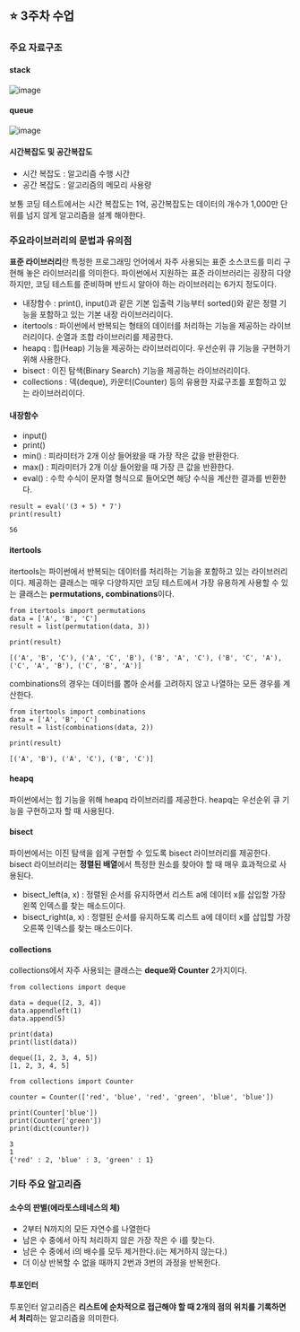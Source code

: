 ## :star: 3주차 수업

### 주요 자료구조

#### stack
![image](https://user-images.githubusercontent.com/78870076/113569287-332a7200-964d-11eb-881f-260d871d0528.png)

#### queue

![image](https://user-images.githubusercontent.com/78870076/113569353-535a3100-964d-11eb-89ef-5af279eff976.png)

#### 시간복잡도 및 공간복잡도
- 시간 복잡도 : 알고리즘 수행 시간
- 공간 복잡도 : 알고리즘의 메모리 사용량

보통 코딩 테스트에서는 시간 복잡도는 1억, 공간복잡도는 데이터의 개수가 1,000만 단위를 넘지 않게 알고리즘을 설계 해야한다.                                                      
### 주요라이브러리의 문법과 유의점
**표준 라이브러리**란 특정한 프로그래밍 언어에서 자주 사용되는 표준 소스코드를 미리 구현해 놓은 라이브러리를 의미한다. 파이썬에서 지원하는 표준 라이브러리는 굉장히 다양하지만, 코딩 테스트를 준비하며 반드시 알아야 하는 라이브러리는 6가지 정도이다.

- 내장함수 : print(), input()과 같은 기본 입출력 기능부터 sorted()와 같은 정렬 기능을 포함하고 있는 기본 내장 라이브러리이다.
- itertools : 파이썬에서 반복되는 형태의 데이터를 처리하는 기능을 제공하는 라이브러리이다. 순열과 조합 라이브러리를 제공한다.
- heapq : 힙(Heap) 기능을 제공하는 라이브러리이다. 우선순위 큐 기능을 구현하기 위해 사용한다.
- bisect : 이진 탐색(Binary Search) 기능을 제공하는 라이브러리이다.
- collections : 덱(deque), 카운터(Counter) 등의 유용한 자료구조를 포함하고 있는 라이브러리이다.

#### 내장함수
- input()
- print()
- min() : 피라미터가 2개 이상 들어왔을 때 가장 작은 값을 반환한다.
- max() : 피라미터가 2개 이상 들어왔을 때 가장 큰 값을 반환한다.
- eval() : 수학 수식이 문자열 형식으로 들어오면 해당 수식을 계산한 결과를 반환한다.

```
result = eval('(3 + 5) * 7')
print(result)
```

```
56
```

#### itertools
itertools는 파이썬에서 반복되는 데이터를 처리하는 기능을 포함하고 있는 라이브러리이다. 제공하는 클래스는 매우 다양하지만 코딩 테스트에서 가장 유용하게 사용할 수 있는 클래스는 **permutations, combinations**이다.

```
from itertools import permutations
data = ['A', 'B', 'C']
result = list(permutation(data, 3))

print(result)
```

```
[('A', 'B', 'C'), ('A', 'C', 'B'), ('B', 'A', 'C'), ('B', 'C', 'A'), ('C', 'A', 'B'), ('C', 'B', 'A')]
```

combinations의 경우는 데이터를 뽑아 순서를 고려하지 않고 나열하는 모든 경우를 계산한다.

```
from itertools import combinations
data = ['A', 'B', 'C']
result = list(combinations(data, 2))

print(result)
```

```
[('A', 'B'), ('A', 'C'), ('B', 'C')]
```

#### heapq
파이썬에서는 힙 기능을 위해 heapq 라이브러리를 제공한다. heapq는 우선순위 큐 기능을 구현하고자 할 때 사용된다.

#### bisect
파이썬에서는 이진 탐색을 쉽게 구현할 수 있도록 bisect 라이브러리를 제공한다. bisect 라이브러리는 **정렬된 배열**에서 특정한 원소를 찾아야 할 때 매우 효과적으로 사용된다.
- bisect_left(a, x) : 정렬된 순서를 유지하면서 리스트 a에 데이터 x를 삽입할 가장 왼쪽 인덱스를 찾는 매소드이다.
- bisect_right(a, x) : 정렬된 순서를 유지하도록 리스트 a에 데이터 x를 삽입할 가장 오른쪽 인덱스를 찾는 매소드이다.


#### collections
collections에서 자주 사용되는 클래스는 **deque와 Counter** 2가지이다.

```
from collections import deque

data = deque([2, 3, 4])
data.appendleft(1)
data.append(5)

print(data)
print(list(data))
```

```
deque([1, 2, 3, 4, 5])
[1, 2, 3, 4, 5]
```

```
from collections import Counter

counter = Counter(['red', 'blue', 'red', 'green', 'blue', 'blue'])

print(Counter['blue'])
print(Counter['green'])
print(dict(counter))
```

```
3
1
{'red' : 2, 'blue' : 3, 'green' : 1}
```

### 기타 주요 알고리즘

#### 소수의 판별(에라토스테네스의 체)
- 2부터 N까지의 모든 자연수를 나열한다
- 남은 수 중에서 아직 처리하지 않은 가장 작은 수 i를 찾는다.
- 남은 수 중에서 i의 배수를 모두 제거한다.(i는 제거하지 않는다.)
- 더 이상 반복할 수 없을 때까지 2번과 3번의 과정을 반복한다.

#### 투포인터
투포인터 알고리즘은 **리스트에 순차적으로 접근해야 할 때 2개의 점의 위치를 기록하면서 처리**하는 알고리즘을 의미한다.